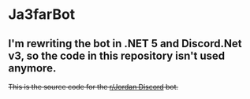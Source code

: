 # Ja3farBot

## I'm rewriting the bot in .NET 5 and Discord.Net v3, so the code in this repository isn't used anymore.

~~This is the source code for the [r/Jordan Discord](https://discord.gg/ksyBda2) bot.~~
